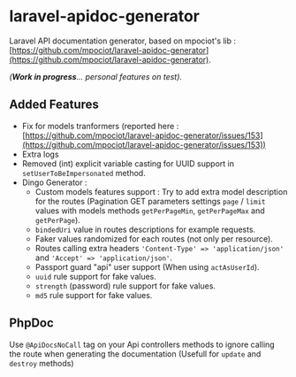# laravel-apidoc-generator

Laravel API documentation generator, based on mpociot's lib : [https://github.com/mpociot/laravel-apidoc-generator](https://github.com/mpociot/laravel-apidoc-generator).

*(**Work in progress**... personal features on test).*

## Added Features

- Fix for models tranformers (reported here : [https://github.com/mpociot/laravel-apidoc-generator/issues/153](https://github.com/mpociot/laravel-apidoc-generator/issues/153))
- Extra logs
- Removed (int) explicit variable casting for UUID support in `setUserToBeImpersonated` method.
- Dingo Generator :
    - Custom models features support : Try to add extra model description for the routes
      (Pagination GET parameters settings `page` / `limit` values with models methods `getPerPageMin`, `getPerPageMax` and `getPerPage`).
    - `bindedUri` value in routes descriptions for example requests.
    - Faker values randomized for each routes (not only per resource).
    - Routes calling extra headers `'Content-Type' => 'application/json'` and `'Accept' => 'application/json'`.
    - Passport guard "api" user support (When using `actAsUserId`).
    - `uuid` rule support for fake values.
    - `strength` (password) rule support for fake values.
    - `md5` rule support for fake values.

## PhpDoc

Use `@ApiDocsNoCall` tag on your Api controllers methods to ignore calling the route when generating the documentation
(Usefull for `update` and `destroy` methods)